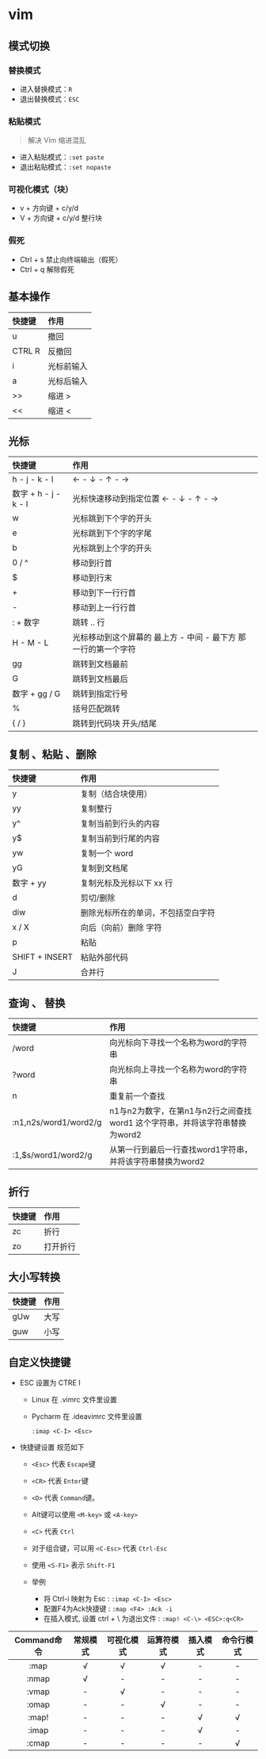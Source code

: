 # vim

## 模式切换

### 替换模式

- 进入替换模式：`R`
- 退出替换模式：`ESC`

### 粘贴模式

> 解决 Vim 缩进混乱

- 进入粘贴模式：`:set paste`
- 退出粘贴模式：`:set nopaste`

### 可视化模式（块）

- v + 方向键 + c/y/d
- V + 方向键 + c/y/d 整行块

### 假死

- Ctrl + s 禁止向终端输出（假死）
- Ctrl + q 解除假死

## 基本操作


| 快捷键 | 作用       |
| :----- | :--------- |
| u      | 撤回       |
| CTRL R | 反撤回     |
| i      | 光标前输入 |
| a      | 光标后输入 |
| >>     | 缩进 >     |
| <<     | 缩进 <     |

## 光标

| 快捷键               | 作用                                                           |
| :------------------- | :------------------------------------------------------------- |
| h - j - k - l        | ← - ↓ - ↑ - →                                                  |
| 数字 + h - j - k - l | 光标快速移动到指定位置 ← - ↓ - ↑ - →                           |
| w                    | 光标跳到下个字的开头                                           |
| e                    | 光标跳到下个字的字尾                                           |
| b                    | 光标跳到上个字的开头                                           |
| 0 / ^                | 移动到行首                                                     |
| $                    | 移动到行末                                                     |
| +                    | 移动到下一行行首                                               |
| -                    | 移动到上一行行首                                               |
| : + 数字             | 跳转 .. 行                                                     |
| H - M - L            | 光标移动到这个屏幕的 最上方 - 中间 - 最下方 那一行的第一个字符 |
| gg                   | 跳转到文档最前                                                 |
| G                    | 跳转到文档最后                                                 |
| 数字 + gg / G        | 跳转到指定行号                                                 |
| %                    | 括号匹配跳转                                                   |
| { / }                | 跳转到代码块 开头/结尾                                         |

## 复制 、粘贴 、删除

| 快捷键         | 作用                               |
| :------------- | :--------------------------------- |
| y              | 复制（结合块使用）                 |
| yy             | 复制整行                           |
| y^             | 复制当前到行头的内容               |
| y$             | 复制当前到行尾的内容               |
| yw             | 复制一个 word                      |
| yG             | 复制到文档尾                       |
| 数字 + yy      | 复制光标及光标以下 xx 行           |
| d              | 剪切/删除                          |
| diw            | 删除光标所在的单词，不包括空白字符 |
| x / X          | 向后（向前）删除 字符              |
| p              | 粘贴                               |
| SHIFT + INSERT | 粘贴外部代码                       |
| J              | 合并行                             |

## 查询 、 替换

| 快捷键                | 作用                                                                        |
| :-------------------- | :-------------------------------------------------------------------------- |
| /word                 | 向光标向下寻找一个名称为word的字符串                                        |
| ?word                 | 向光标向上寻找一个名称为word的字符串                                        |
| n                     | 重复前一个查找                                                              |
| :n1,n2s/word1/word2/g | n1与n2为数字，在第n1与n2行之间查找word1 这个字符串，并将该字符串替换为word2 |
| :1,$s/word1/word2/g   | 从第一行到最后一行查找word1字符串，并将该字符串替换为word2                  |

## 折行

| 快捷键 | 作用     |
| :----- | :------- |
| zc     | 折行     |
| zo     | 打开折行 |

## 大小写转换

| 快捷键 | 作用 |
| :----- | :--- |
| gUw    | 大写 |
| guw    | 小写 |

## 自定义快捷键

- ESC 设置为 CTRE I

  - Linux 在 .vimrc 文件里设置
  - Pycharm 在 .ideavimrc 文件里设置

    `:imap <C-I> <Esc>`

- 快捷键设置 规范如下

  - `<Esc>` 代表 `Escape`键
  - `<CR>` 代表 `Enter`键
  - `<D>` 代表 `Command`键。
  - Alt键可以使用 `<M-key>` 或 `<A-key>`
  - `<C>` 代表 `Ctrl`
  - 对于组合键，可以用 `<C-Esc>` 代表 `Ctrl-Esc`
  - 使用 `<S-F1>` 表示 `Shift-F1`

  - 举例
    - 将 Ctrl-i 映射为 Esc : `:imap <C-I> <Esc>`
    - 配置F4为Ack快捷键 : `:map <F4> :Ack -i`
    - 在插入模式, 设置 ctrl + \ 为退出文件 : `:map! <C-\> <ESC>:q<CR>`

| Command命令 | 常规模式 | 可视化模式 | 运算符模式 | 插入模式 | 命令行模式 |
| :---------: | :------: | :--------: | :--------: | :------: | :--------: |
|    :map     |    √     |     √      |     √      |    -     |     -      |
|    :nmap    |    √     |     -      |     -      |    -     |     -      |
|    :vmap    |    -     |     √      |     -      |    -     |     -      |
|    :omap    |    -     |     -      |     √      |    -     |     -      |
|    :map!    |    -     |     -      |     -      |    √     |     √      |
|    :imap    |    -     |     -      |     -      |    √     |     -      |
|    :cmap    |    -     |     -      |     -      |    -     |     √      |
